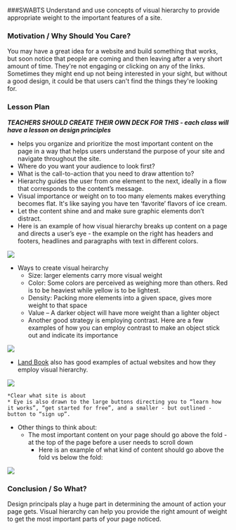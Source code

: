 ###SWABTS
Understand and use concepts of visual hierarchy to provide appropriate weight to the important features of a site. 

### Motivation / Why Should You Care?
You may have a great idea for a website and build something that works, but soon notice that people are coming and then leaving after a very short amount of time. They're not engaging or clicking on any of the links. Sometimes they might end up not being interested in your sight, but without a good design, it could be that users can't find the things they're looking for.

### Lesson Plan
***TEACHERS SHOULD CREATE THEIR OWN DECK FOR THIS - each class will have a lesson on design principles***
* helps you organize and prioritize the most important content on the page in a way that helps users understand the purpose of your site and navigate throughout the site.
* Where do you want your audience to look first? 
* What is the call-to-action that you need to draw attention to?
* Hierarchy guides the user from one element to the next, ideally in a flow that corresponds to the content’s message. 
* Visual importance or weight on to too many elements makes everything becomes flat. It's like saying you have ten ‘favorite’ flavors of ice cream. 
* Let the content shine and and make sure graphic elements don’t distract.
* Here is an example of how visual hierarchy breaks up content on a page and directs a user’s eye - the example on the right has headers and footers, headlines and paragraphs with text in different colors.
  
<img src="https://s3.amazonaws.com/after-school-assets/visual-hierarchy-text.png">

* Ways to create visual heirarchy 
  * Size: larger elements carry more visual weight
  * Color: Some colors are perceived as weighing more than others. Red is to be heaviest while yellow is to be lightest.
  * Density: Packing more elements into a given space, gives more weight to that space
  * Value – A darker object will have more weight than a lighter object
  * Another good strategy is employing contrast. Here are a few examples of how you can employ contrast to make an object stick out and indicate its importance
  
<img src="https://s3.amazonaws.com/after-school-assets/simple_contrasts-1.png">

* [Land Book](http://land-book.com/) also has good examples of actual websites and how they employ visual hierarchy.

<img src="https://s3.amazonaws.com/after-school-assets/visual-hierarchy-example.png">

    *Clear what site is about
    * Eye is also drawn to the large buttons directing you to “learn how it works”, “get started for free”, and a smaller - but outlined - button to “sign up”.
* Other things to think about:
  * The most important content on your page should go above the fold - at the top of the page before a user needs to scroll down
    * Here is an example of what kind of content should go above the fold vs below the fold:

<img src="https://s3.amazonaws.com/after-school-assets/visual-hierarchy-above-the-fold.png">

### Conclusion / So What?
Design principals play a huge part in determining the amount of action your page gets. Visual hierarchy can help you provide the right amount of weight to get the most important parts of your page noticed.


